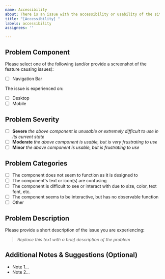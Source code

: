 ```yaml
---
name: Accessibility
about: There is an issue with the accessibility or usability of the site.
title: "[Accessibility] "
labels: accessibility
assignees: ''

---
```


## Problem Component
Please select one of the following (and/or provide a screenshot of the feature causing issues):
- [ ] Navigation Bar

The issue is experienced on:
- [ ] Desktop
- [ ] Mobile

## Problem Severity
- [ ] **Severe** *the above component is unusable or extremely difficult to use in its current state*
- [ ] **Moderate** *the above component is usable, but is very frustrating to use*
- [ ] **Minor** *the above component is usable, but is frustrating to use*

## Problem Categories
- [ ] The component does not seem to function as it is designed to
- [ ] The component's text or icon(s) are confusing
- [ ] The component is difficult to see or interact with due to size, color, text font, etc.
- [ ] The component seems to be interactive, but has no observable function
- [ ] Other

## Problem Description
Please provide a short description of the issue you are experiencing:
> *Replace this text with a brief description of the problem*

## Additional Notes & Suggestions (Optional)
- Note 1...
- Note 2...

